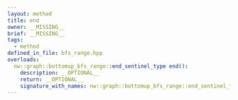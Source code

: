 ```yaml
---
layout: method
title: end
owner: __MISSING__
brief: __MISSING__
tags:
  - method
defined_in_file: bfs_range.hpp
overloads:
  nw::graph::bottomup_bfs_range::end_sentinel_type end():
    description: __OPTIONAL__
    return: __OPTIONAL__
    signature_with_names: nw::graph::bottomup_bfs_range::end_sentinel_type end()
---
```

